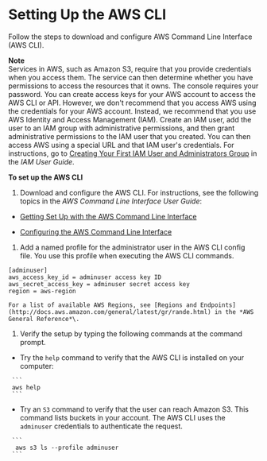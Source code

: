 # Setting Up the AWS CLI<a name="setup-aws-cli"></a>

Follow the steps to download and configure AWS Command Line Interface \(AWS CLI\)\.

**Note**  
Services in AWS, such as Amazon S3, require that you provide credentials when you access them\. The service can then determine whether you have permissions to access the resources that it owns\. The console requires your password\. You can create access keys for your AWS account to access the AWS CLI or API\. However, we don't recommend that you access AWS using the credentials for your AWS account\. Instead, we recommend that you use AWS Identity and Access Management \(IAM\)\. Create an IAM user, add the user to an IAM group with administrative permissions, and then grant administrative permissions to the IAM user that you created\. You can then access AWS using a special URL and that IAM user's credentials\. For instructions, go to [Creating Your First IAM User and Administrators Group](http://docs.aws.amazon.com/IAM/latest/UserGuide/getting-started_create-admin-group.html) in the *IAM User Guide*\.

**To set up the AWS CLI**

1.  Download and configure the AWS CLI\. For instructions, see the following topics in the *AWS Command Line Interface User Guide*: 

   +  [Getting Set Up with the AWS Command Line Interface](http://docs.aws.amazon.com/cli/latest/userguide/cli-chap-getting-set-up.html) 

   +  [Configuring the AWS Command Line Interface](http://docs.aws.amazon.com/cli/latest/userguide/cli-chap-getting-started.html) 

1.  Add a named profile for the administrator user in the AWS CLI config file\. You use this profile when executing the AWS CLI commands\. 

   ```
   [adminuser] 
   aws_access_key_id = adminuser access key ID 
   aws_secret_access_key = adminuser secret access key 
   region = aws-region
   ```

    For a list of available AWS Regions, see [Regions and Endpoints](http://docs.aws.amazon.com/general/latest/gr/rande.html) in the *AWS General Reference*\. 

1.  Verify the setup by typing the following commands at the command prompt\. 

   +  Try the `help` command to verify that the AWS CLI is installed on your computer: 

     ```
     aws help  
     ```

   +  Try an `S3` command to verify that the user can reach Amazon S3\. This command lists buckets in your account\. The AWS CLI uses the `adminuser` credentials to authenticate the request\. 

     ```
      aws s3 ls --profile adminuser
     ```